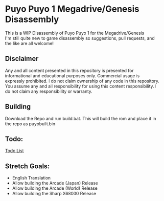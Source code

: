 # Puyo Puyo 1 Megadrive/Genesis Disassembly
This is a WIP Disassembly of Puyo Puyo 1 for the Megadrive/Genesis    
I'm still quite new to game disassembly so suggestions, pull requests, and the like are all welcome!    
## Disclaimer
Any and all content presented in this repository is presented for informational and educational purposes only.
Commercial usage is expressly prohibited.  I do not claim ownership of any code in this repository.
You assume any and all responsibility for using this content responsibility.  I do not claim any responsibility or warranty.
## Building
Download the Repo and run build.bat.  This will build the rom and place it in the repo as puyobuilt.bin
## Todo:
[Todo List](https://github.com/Nasina7/puyodisasm/wiki/Todo)
## Stretch Goals:
- English Translation
- Allow building the Arcade (Japan) Release
- Allow building the Arcade (World) Release
- Allow building the Sharp X68000 Release